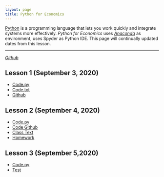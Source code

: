 ```yaml
---
layout: page
title: Python for Economics
---
```


[Python](https://www.python.org/) is a programming language that lets you work quickly and integrate systems more effectively. *Python for Economics* uses [*Anaconda*](https://www.anaconda.com/products/individual#Downloads) as environment, uses Spyder as Python IDE. This page will continually updated dates from this lesson.

---
[*Github*](https://github.com/chenxiaolong2019/Python-for-Economics)
## Lesson 1 (September 3, 2020)
- [Code.py](https://chenxiaolong2019.github.io/Python-for-Economics/Lesson%201(2020.9.3).py)
- [Code.txt](https://chenxiaolong2019.github.io/Python-for-Economics/Lesson1(2020.9.3)%20.txt)
- [Github](https://github.com/chenxiaolong2019/Python-for-Economics/blob/master/Lesson%201(2020.9.3).py)

## Lesson 2 (September 4, 2020)
- [Code.py](https://chenxiaolong2019.github.io/Python-for-Economics/Lesson2.py)
- [Code Github](https://github.com/chenxiaolong2019/Python-for-Economics/blob/master/Lesson2.py)
- [Class Text](https://chenxiaolong2019.github.io/Python-for-Economics/Lesson2_Class%20Test.py)
- [Homework](https://chenxiaolong2019.github.io/Python-for-Economics/Lesson2_homework.py)

## Lesson 3 (September 5,2020)
- [Code.py](https://chenxiaolong2019.github.io/Python-for-Economics/Lesson3.py)
- [Test](chenxiaolong2019.github.io/Python-for-Economics/Lesson3_Class%20Test.py)
